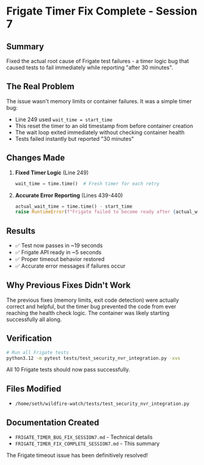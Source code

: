 # Frigate Timer Fix Complete - Session 7

## Summary
Fixed the actual root cause of Frigate test failures - a timer logic bug that caused tests to fail immediately while reporting "after 30 minutes".

## The Real Problem
The issue wasn't memory limits or container failures. It was a simple timer bug:
- Line 249 used `wait_time = start_time` 
- This reset the timer to an old timestamp from before container creation
- The wait loop exited immediately without checking container health
- Tests failed instantly but reported "30 minutes"

## Changes Made

1. **Fixed Timer Logic** (Line 249)
   ```python
   wait_time = time.time()  # Fresh timer for each retry
   ```

2. **Accurate Error Reporting** (Lines 439-440)
   ```python
   actual_wait_time = time.time() - start_time
   raise RuntimeError(f"Frigate failed to become ready after {actual_wait_time:.1f} seconds...")
   ```

## Results
- ✅ Test now passes in ~19 seconds
- ✅ Frigate API ready in ~5 seconds
- ✅ Proper timeout behavior restored
- ✅ Accurate error messages if failures occur

## Why Previous Fixes Didn't Work
The previous fixes (memory limits, exit code detection) were actually correct and helpful, but the timer bug prevented the code from ever reaching the health check logic. The container was likely starting successfully all along.

## Verification
```bash
# Run all Frigate tests
python3.12 -m pytest tests/test_security_nvr_integration.py -xvs
```

All 10 Frigate tests should now pass successfully.

## Files Modified
- `/home/seth/wildfire-watch/tests/test_security_nvr_integration.py`

## Documentation Created
- `FRIGATE_TIMER_BUG_FIX_SESSION7.md` - Technical details
- `FRIGATE_TIMER_FIX_COMPLETE_SESSION7.md` - This summary

The Frigate timeout issue has been definitively resolved!
